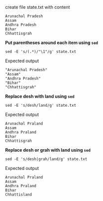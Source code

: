 
create file state.txt with content
```
Arunachal Pradesh
Assam
Andhra Pradesh
Bihar
Chhattisgrah
```

<b>Put parentheses around each item using `sed` </b>

```
sed -E 's/(.*)/"\1"/g' state.txt
```

Expected output

```
"Arunachal Pradesh"
"Assam"
"Andhra Pradesh"
"Bihar"
"Chhattisgrah"
```



<b>Replace desh with land using `sed` </b>

```
sed -E 's/desh/land/g' state.txt
```

Expected output

```
Arunachal Praland
Assam
Andhra Praland
Bihar
Chhattisgrah
```

<b>Replace desh or grah with land using  `sed` </b>

```
sed -E 's/desh|grah/land/g' state.txt 
```

Expected output
```
Arunachal Praland
Assam
Andhra Praland
Bihar
Chhattisland
```

